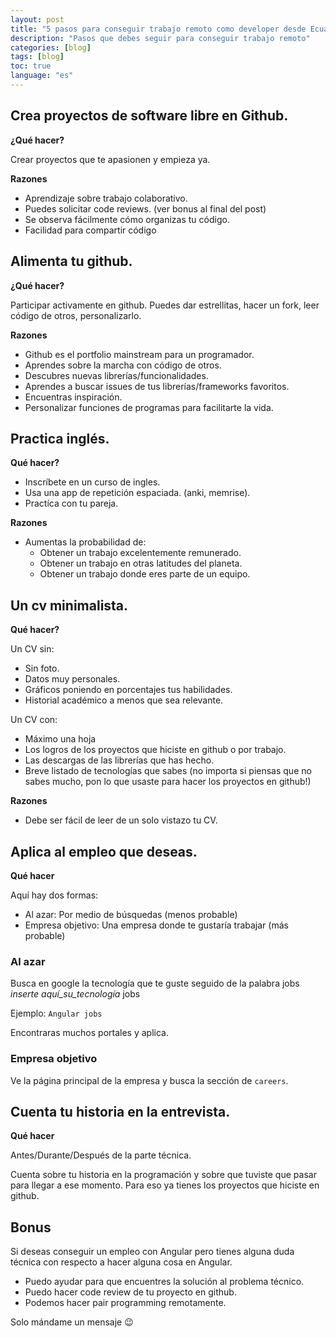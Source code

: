 ```yaml
---
layout: post
title: "5 pasos para conseguir trabajo remoto como developer desde Ecuador sin ser programador Senior"
description: "Pasos que debes seguir para conseguir trabajo remoto"
categories: [blog]
tags: [blog]
toc: true
language: "es"
---
```

## Crea proyectos de software libre en Github.

**¿Qué hacer?**

Crear proyectos que te apasionen y empieza ya.

**Razones**
- Aprendizaje sobre trabajo colaborativo.
- Puedes solicitar code reviews. (ver bonus al final del post)
- Se observa fácilmente cómo organizas tu código.
- Facilidad para compartir código

## Alimenta tu github.

**¿Qué hacer?**

Participar activamente en github. Puedes dar estrellitas, hacer un fork, leer código de otros, personalizarlo.

**Razones**
- Github es el portfolio mainstream para un programador.
- Aprendes sobre la marcha con código de otros.
- Descubres nuevas librerías/funcionalidades.
- Aprendes a buscar issues de tus librerías/frameworks favoritos.
- Encuentras inspiración.
- Personalizar funciones de programas para facilitarte la vida. 

## Practica inglés.
	
**Qué hacer?**

- Inscríbete en un curso de ingles.
- Usa una app de repetición espaciada. (anki, memrise).
- Practíca con tu pareja.

**Razones**
- Aumentas la probabilidad de:
	- Obtener un trabajo excelentemente remunerado.
	- Obtener un trabajo en otras latitudes del planeta.
	- Obtener un trabajo donde eres parte de un equipo.

## Un cv minimalista.

**Qué hacer?**

Un CV sin:
- Sin foto.
- Datos muy personales.
- Gráficos poniendo en porcentajes tus habilidades.
- Historial académico a menos que sea relevante.

Un CV con:
- Máximo una hoja
- Los logros de los proyectos que hiciste en github o por trabajo.
- Las descargas de las librerías que has hecho.
- Breve listado de tecnologías que sabes (no importa si piensas que no sabes mucho, pon lo que usaste para hacer los proyectos en github!)

**Razones**
- Debe ser fácil de leer de un solo vistazo tu CV.

## Aplica al empleo que deseas.

**Qué hacer**

Aquí hay dos formas:

- Al azar: Por medio de búsquedas (menos probable)
- Empresa objetivo: Una empresa donde te gustaría trabajar (más probable)

### Al azar
Busca en google la tecnología que te guste seguido de la palabra jobs *inserte aquí_su_tecnología* jobs

Ejemplo:
`Angular jobs`

Encontraras muchos portales y aplica.

### Empresa objetivo
Ve la página principal de la empresa y busca la sección de `careers`.

## Cuenta tu historia en la entrevista.

**Qué hacer**

Antes/Durante/Después de la parte técnica.

Cuenta sobre tu historia en la programación y sobre que tuviste que pasar para llegar a ese momento. Para eso ya tienes los proyectos que hiciste en github.

## Bonus

Si deseas conseguir un empleo con Angular pero tienes alguna duda técnica con respecto a hacer alguna cosa en Angular.

- Puedo ayudar para que encuentres la solución al problema técnico.
- Puedo hacer code review de tu proyecto en github.
- Podemos hacer pair programming remotamente.

Solo mándame un mensaje :wink:
